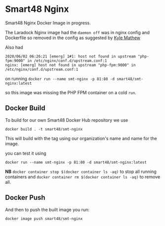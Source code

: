 # Smart48 Nginx

Smart48 Nginx Docker Image in progress.

The Laradock Nginx image had the `daemon off` was in nginx config and Dockerfile so removed in the config as suggested by [Kyle Mathew](https://github.com/KyleAMathews/docker-nginx/issues/5)


Also had

```
2020/06/02 06:26:21 [emerg] 1#1: host not found in upstream "php-fpm:9000" in /etc/nginx/conf.d/upstream.conf:1
nginx: [emerg] host not found in upstream "php-fpm:9000" in /etc/nginx/conf.d/upstream.conf:1
```

on running `docker run --name smt-nginx -p 81:80 -d smart48/smt-nginx:latest`

so this image was missing the PHP FPM container on a cold `run`.

## Docker Build

To build for our own Smart48 Docker Hub repository we use

```
docker build . -t smart48/smt-nginx
```

This will build with the tag using our organization's name and name for the image.

you can test it using 

```
docker run --name smt-nginx -p 81:80 -d smart48/smt-nginx:latest
```

**NB** `docker container stop $(docker container ls -aq)` to stop all running containers and `docker container rm $(docker container ls -aq)` to remove all.

## Docker Push

And then to push the built image you run:

```
docker image push smart48/smt-nginx
```
